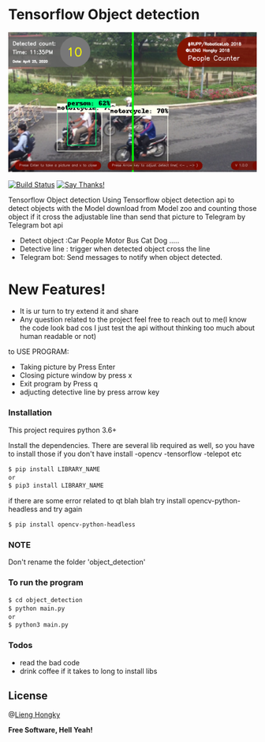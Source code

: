 #  Tensorflow Object detection 


![Program](/object_detection/PICTURE/img11_35_01PM_April_25_2020.png)

[![Build Status](https://github.com/lienghongky/TensorflowObjectDetector?branch=master)](https://github.com/lienghongky/TensorflowObjectDetector)
[![Say Thanks!](https://img.shields.io/badge/Say%20Thanks-!-1EAEDB.svg)](https://saythanks.io/to/AtsushiSakai)

Tensorflow Object detection Using Tensorflow object detection api to detect objects with the Model download from Model zoo and counting those object if it cross the adjustable line than send that picture to Telegram by Telegram bot api

  - Detect object :Car People Motor Bus Cat Dog .....
  - Detective line : trigger when detected object cross the line
  - Telegram bot: Send messages to notify when object detected.

# New Features!

  - It is ur turn to try extend it and share
  - Any question related to the project feel free to reach out to me(I know the code look bad cos I just test the api without thinking too much about human readable or not)


to USE PROGRAM:
  - Taking picture by Press Enter 
  - Closing picture window by press x
  - Exit program by Press q
  - adjucting detective line by press arrow key
  
### Installation

This project requires python 3.6+

Install the dependencies.
There are several lib required as well, so you have to install those if you don't have install
    -opencv
    -tensorflow
    -telepot
    etc
```sh
$ pip install LIBRARY_NAME 
or
$ pip3 install LIBRARY_NAME 
```
if there are some error related to qt blah blah try install opencv-python-headless and try again

```sh
$ pip install opencv-python-headless
```
### NOTE
 Don't rename the folder 'object_detection'
### To run the program
```sh
$ cd object_detection
$ python main.py
or
$ python3 main.py
```

### Todos

 - read the bad code
 - drink coffee if it takes to long to install libs

License
----

@[Lieng Hongky]


**Free Software, Hell Yeah!**

   [git-repo-url]: <https://github.com/lienghongky/TensorflowObjectDetector.git>
   [Lieng Hongky]: <https://github.com/lienghongky>
 
